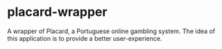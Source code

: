 # placard-wrapper
A wrapper of Placard, a Portuguese online gambling system. The idea of this application is to provide a better user-experience.

